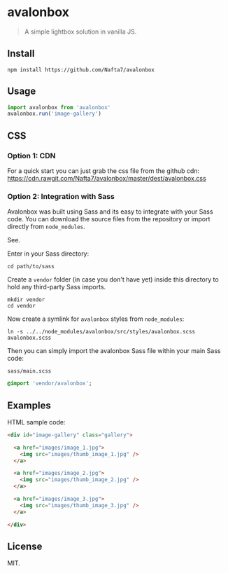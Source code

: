 # avalonbox

> A simple lightbox solution in vanilla JS.

## Install

```
npm install https://github.com/Nafta7/avalonbox
```

## Usage

```js
import avalonbox from 'avalonbox'
avalonbox.run('image-gallery')
```

## CSS

### Option 1: CDN

For a quick start you can just grab the css file from the github cdn:
https://cdn.rawgit.com/Nafta7/avalonbox/master/dest/avalonbox.css

### Option 2: Integration with Sass

Avalonbox was built using Sass and its easy to integrate
with your Sass code. You can download the source files from
the repository or import directly from `node_modules`.

See.

Enter in your Sass directory:

```
cd path/to/sass
```

Create a `vendor` folder (in case you don't have yet)
inside this directory to hold any third-party Sass imports.

```
mkdir vendor
cd vendor
```

Now create a symlink for `avalonbox` styles from `node_modules`:

```
ln -s ../../node_modules/avalonbox/src/styles/avalonbox.scss avalonbox.scss
```

Then you can simply import the avalonbox Sass file
within your main Sass code:

`sass/main.scss`
```sass
@import 'vendor/avalonbox';
```

## Examples

HTML sample code:

```html
<div id="image-gallery" class="gallery">

  <a href="images/image_1.jpg">
    <img src="images/thumb_image_1.jpg" />
  </a>

  <a href="images/image_2.jpg">
    <img src="images/thumb_image_2.jpg" />
  </a>

  <a href="images/image_3.jpg">
    <img src="images/thumb_image_3.jpg" />
  </a>

</div>
```
## License

MIT.
